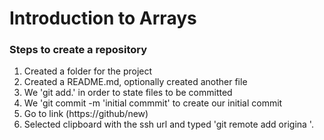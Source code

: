 # Introduction to Arrays

### Steps to create a repository
1. Created a folder for the project
2. Created a README.md, optionally created another file
3. We 'git add.' in order to state files to be committed
4. We 'git commit -m 'initial commmit' to create our initial commit
5. Go to link (https://github/new)
6. Selected clipboard with the ssh url and typed 'git remote add origina <paste url here >'.